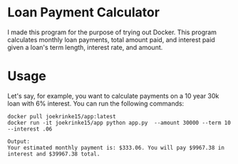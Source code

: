 # Loan Payment Calculator
I made this program for the purpose of trying out Docker. This program calculates monthly loan payments, total amount paid, and interest paid given a loan's term length, interest rate, and amount.

# Usage
Let's say, for example, you want to calculate payments on a 10 year 30k loan with 6% interest. You can run the following commands:

```
docker pull joekrinke15/app:latest
docker run -it joekrinke15/app python app.py  --amount 30000 --term 10 --interest .06

Output:
Your estimated monthly payment is: $333.06. You will pay $9967.38 in interest and $39967.38 total.
```
